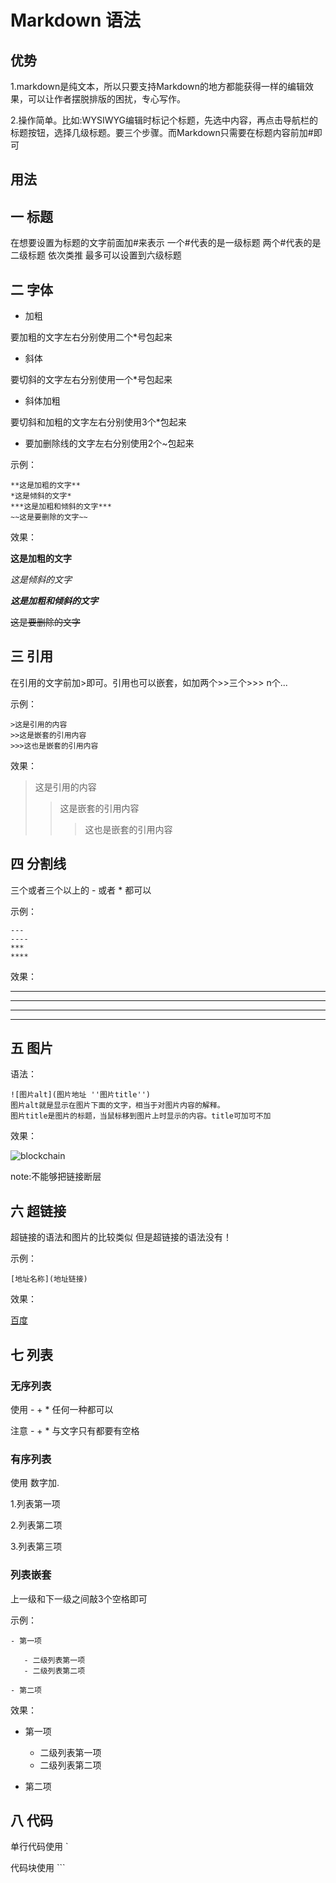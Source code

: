 # Markdown 语法

## 优势

1.markdown是纯文本，所以只要支持Markdown的地方都能获得一样的编辑效果，可以让作者摆脱排版的困扰，专心写作。

2.操作简单。比如:WYSIWYG编辑时标记个标题，先选中内容，再点击导航栏的标题按钮，选择几级标题。要三个步骤。而Markdown只需要在标题内容前加#即可

## 用法

## 一 标题

在想要设置为标题的文字前面加#来表示
一个#代表的是一级标题 两个#代表的是二级标题 依次类推 最多可以设置到六级标题

## 二 字体

- 加粗

要加粗的文字左右分别使用二个*号包起来

- 斜体

要切斜的文字左右分别使用一个*号包起来

- 斜体加粗

要切斜和加粗的文字左右分别使用3个*包起来

- 要加删除线的文字左右分别使用2个~包起来

示例：

```
**这是加粗的文字**
*这是倾斜的文字*
***这是加粗和倾斜的文字***
~~这是要删除的文字~~
```

效果：

**这是加粗的文字**

*这是倾斜的文字*

***这是加粗和倾斜的文字***

~~这是要删除的文字~~

## 三 引用

在引用的文字前加>即可。引用也可以嵌套，如加两个>>三个>>>
n个...

示例：

```
>这是引用的内容
>>这是嵌套的引用内容
>>>这也是嵌套的引用内容
```

效果：
>这是引用的内容
>>这是嵌套的引用内容
>>>这也是嵌套的引用内容

## 四 分割线

三个或者三个以上的 - 或者 * 都可以

示例：

```
---
----
***
****
```

效果：

---
----
***
****

## 五 图片

语法：

```
![图片alt](图片地址 ''图片title'')
图片alt就是显示在图片下面的文字，相当于对图片内容的解释。
图片title是图片的标题，当鼠标移到图片上时显示的内容。title可加可不加
```

效果：

![blockchain](https://ss0.bdstatic.com/70cFvHSh_Q1YnxGkpoWK1HF6hhy/it/u=702257389,1274025419&fm=27&gp=0.jpg "区块链")

note:不能够把链接断层

## 六 超链接

超链接的语法和图片的比较类似 但是超链接的语法没有！

示例：
```
[地址名称](地址链接)
```

效果：

[百度](https://www.baidu.com/)

## 七 列表

### 无序列表

使用  - + * 任何一种都可以

注意 - + * 与文字只有都要有空格

### 有序列表

使用 数字加.

1.列表第一项

2.列表第二项

3.列表第三项

### 列表嵌套

上一级和下一级之间敲3个空格即可

示例：
```
- 第一项
   
   - 二级列表第一项
   - 二级列表第二项

- 第二项
```

效果：

- 第一项

   - 二级列表第一项
   - 二级列表第二项

- 第二项

## 八 代码

单行代码使用 `

代码块使用 ```
